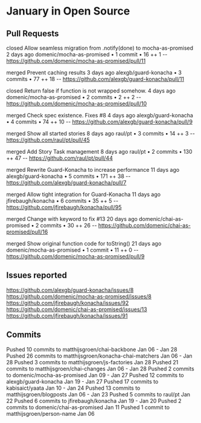 January in Open Source
======================

Pull Requests
-------------

closed Allow seamless migration from .notify(done) to mocha-as-promised  2 days ago
domenic/mocha-as-promised • 1 commit • 16 ++ 1 --
https://github.com/domenic/mocha-as-promised/pull/11

merged Prevent caching results  3 days ago
alexgb/guard-konacha • 3 commits • 77 ++ 18 --
https://github.com/alexgb/guard-konacha/pull/11

closed Return false if function is not wrapped somehow.  4 days ago
domenic/mocha-as-promised • 2 commits • 2 ++ 2 --
https://github.com/domenic/mocha-as-promised/pull/10

merged Check spec existence. Fixes #8  4 days ago
alexgb/guard-konacha • 4 commits • 74 ++ 10 --
https://github.com/alexgb/guard-konacha/pull/9

merged Show all started stories  8 days ago
raul/pt • 3 commits • 14 ++ 3 --
https://github.com/raul/pt/pull/45

merged Add Story Task management  8 days ago
raul/pt • 2 commits • 130 ++ 47 --
https://github.com/raul/pt/pull/44

merged Rewrite Guard-Konacha to increase performance  11 days ago
alexgb/guard-konacha • 5 commits • 171 ++ 38 --
https://github.com/alexgb/guard-konacha/pull/7

merged Allow tight integration for Guard-Konacha  11 days ago
jfirebaugh/konacha • 6 commits • 35 ++ 5 --
https://github.com/jfirebaugh/konacha/pull/95

merged Change with keyword to fix #13  20 days ago
domenic/chai-as-promised • 2 commits • 30 ++ 26 --
https://github.com/domenic/chai-as-promised/pull/16

merged Show original function code for toString()  21 days ago
domenic/mocha-as-promised • 1 commit • 11 ++ 0 --
https://github.com/domenic/mocha-as-promised/pull/9


Issues reported
---------------

https://github.com/alexgb/guard-konacha/issues/8
https://github.com/domenic/mocha-as-promised/issues/8
https://github.com/jfirebaugh/konacha/issues/92
https://github.com/domenic/chai-as-promised/issues/13
https://github.com/jfirebaugh/konacha/issues/91


Commits
-------
Pushed 10 commits to matthijsgroen/chai-backbone Jan 06 - Jan 28
Pushed 26 commits to matthijsgroen/konacha-chai-matchers Jan 06 - Jan 28
Pushed 3 commits to matthijsgroen/js-factories Jan 28
Pushed 21 commits to matthijsgroen/chai-changes Jan 06 - Jan 28
Pushed 2 commits to domenic/mocha-as-promised Jan 09 - Jan 27
Pushed 12 commits to alexgb/guard-konacha Jan 19 - Jan 27
Pushed 17 commits to kabisaict/yaata Jan 10 - Jan 24
Pushed 13 commits to matthijsgroen/blogposts Jan 06 - Jan 23
Pushed 5 commits to raul/pt Jan 22
Pushed 6 commits to jfirebaugh/konacha Jan 19 - Jan 20
Pushed 2 commits to domenic/chai-as-promised Jan 11
Pushed 1 commit to matthijsgroen/person-name Jan 06

